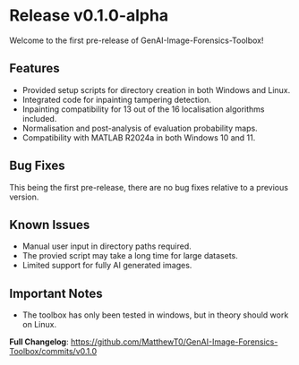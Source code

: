 # Release v0.1.0-alpha
Welcome to the first pre-release of GenAI-Image-Forensics-Toolbox!

## Features
- Provided setup scripts for directory creation in both Windows and Linux.
- Integrated code for inpainting tampering detection.
- Inpainting compatibility for 13 out of the 16 localisation algorithms included.
- Normalisation and post-analysis of evaluation probability maps.
- Compatibility with MATLAB R2024a in both Windows 10 and 11.

## Bug Fixes
This being the first pre-release, there are no bug fixes relative to a previous version.

## Known Issues
- Manual user input in directory paths required. 
- The provied script may take a long time for large datasets.
- Limited support for fully AI generated images.

## Important Notes
 - The toolbox has only been tested in windows, but in theory should work on Linux.

**Full Changelog**: https://github.com/MatthewT0/GenAI-Image-Forensics-Toolbox/commits/v0.1.0